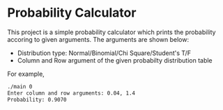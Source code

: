 # Probability Calculator

This project is a simple probability calculator which prints the probability accoring to given arguments. The arguments are shown below:

- Distribution type: Normal/Binomial/Chi Square/Student's T/F
- Column and Row argument of the given probabilty distribution table

For example,

```bash
./main 0
Enter column and row arguments: 0.04, 1.4
Probability: 0.9070
```
